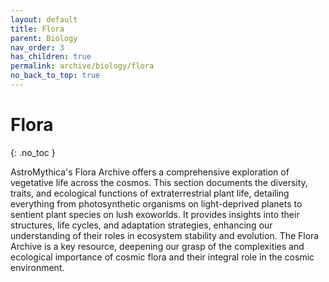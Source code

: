 ```yaml
---
layout: default
title: Flora
parent: Biology
nav_order: 3
has_children: true
permalink: archive/biology/flora
no_back_to_top: true
---
```


# Flora
{: .no_toc }

AstroMythica's Flora Archive offers a comprehensive exploration of vegetative life across the cosmos. This section documents the diversity, traits, and ecological functions of extraterrestrial plant life, detailing everything from photosynthetic organisms on light-deprived planets to sentient plant species on lush exoworlds. It provides insights into their structures, life cycles, and adaptation strategies, enhancing our understanding of their roles in ecosystem stability and evolution. The Flora Archive is a key resource, deepening our grasp of the complexities and ecological importance of cosmic flora and their integral role in the cosmic environment.
<!-- {: .fs-6 .fw-300 } -->
